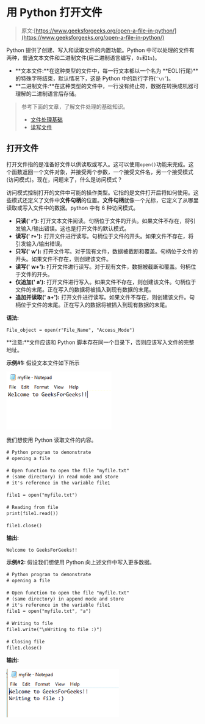# 用 Python 打开文件

> 原文:[https://www.geeksforgeeks.org/open-a-file-in-python/](https://www.geeksforgeeks.org/open-a-file-in-python/)

Python 提供了创建、写入和读取文件的内置功能。Python 中可以处理的文件有两种，普通文本文件和二进制文件(用二进制语言编写，`0s`和`1s`)。

*   **文本文件:**在这种类型的文件中，每一行文本都以一个名为 **EOL(行尾)**的特殊字符结束，默认情况下，这是 Python 中的新行字符(`‘\n’`)。
*   **二进制文件:**在这种类型的文件中，一行没有终止符，数据在转换成机器可理解的二进制语言后存储。

> 参考下面的文章，了解文件处理的基础知识。
> 
> *   [文件处理基础](https://www.geeksforgeeks.org/file-handling-python/)
> *   [读写文件](https://www.geeksforgeeks.org/reading-writing-text-files-python/)

## 打开文件

打开文件指的是准备好文件以供读取或写入。这可以使用`open()`功能来完成。这个函数返回一个文件对象，并接受两个参数，一个接受文件名，另一个接受模式(访问模式)。现在，问题来了，什么是访问模式？

访问模式控制打开的文件中可能的操作类型。它指的是文件打开后将如何使用。这些模式还定义了文件中**文件句柄**的位置。**文件句柄**就像一个光标，它定义了从哪里读取或写入文件中的数据。python 中有 6 种访问模式。

*   **只读(' r'):** 打开文本文件阅读。句柄位于文件的开头。如果文件不存在，将引发输入/输出错误。这也是打开文件的默认模式。
*   **读写(' r+'):** 打开文件进行读写。句柄位于文件的开头。如果文件不存在，将引发输入/输出错误。
*   **只写(' w'):** 打开文件写。对于现有文件，数据被截断和覆盖。句柄位于文件的开头。如果文件不存在，则创建该文件。
*   **读写(' w+'):** 打开文件进行读写。对于现有文件，数据被截断和覆盖。句柄位于文件的开头。
*   **仅追加(' a'):** 打开文件进行写入。如果文件不存在，则创建该文件。句柄位于文件的末尾。正在写入的数据将被插入到现有数据的末尾。
*   **追加并读取(' a+'):** 打开文件进行读写。如果文件不存在，则创建该文件。句柄位于文件的末尾。正在写入的数据将被插入到现有数据的末尾。

**语法:**

```
File_object = open(r"File_Name", "Access_Mode")

```

**注意:**文件应该和 Python 脚本存在同一个目录下，否则应该写入文件的完整地址。

**示例#1:** 假设文本文件如下所示

![open-file-python](img/07e1429447c9af6cb2b4fd2b0d81a14c.png)

我们想使用 Python 读取文件的内容。

```
# Python program to demonstrate
# opening a file

# Open function to open the file "myfile.txt"  
# (same directory) in read mode and store
# it's reference in the variable file1

file1 = open("myfile.txt")

# Reading from file
print(file1.read())

file1.close()
```

**输出:**

```
Welcome to GeeksForGeeks!!

```

**示例#2:** 假设我们想使用 Python 向上述文件中写入更多数据。

```
# Python program to demonstrate
# opening a file

# Open function to open the file "myfile.txt"
# (same directory) in append mode and store
# it's reference in the variable file1
file1 = open("myfile.txt", "a")

# Writing to file
file1.write("\nWriting to file :)")

# Closing file
file1.close()
```

**输出:**

![python-open-file](img/100a444cdc8bd52fd16b1477e92b8003.png)